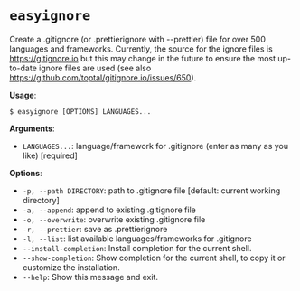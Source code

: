 # `easyignore`

Create a .gitignore (or .prettierignore with --prettier) file for over 500 languages and frameworks.
Currently, the source for the ignore files is https://gitignore.io but this may change in the future
to ensure the most up-to-date ignore files are used (see also https://github.com/toptal/gitignore.io/issues/650).

**Usage**:

```console
$ easyignore [OPTIONS] LANGUAGES...
```

**Arguments**:

* `LANGUAGES...`: language/framework for .gitignore (enter as many as you like)  [required]

**Options**:

* `-p, --path DIRECTORY`: path to .gitignore file  [default: current working directory]
* `-a, --append`: append to existing .gitignore file
* `-o, --overwrite`: overwrite existing .gitignore file
* `-r, --prettier`: save as .prettierignore
* `-l, --list`: list available languages/frameworks for .gitignore
* `--install-completion`: Install completion for the current shell.
* `--show-completion`: Show completion for the current shell, to copy it or customize the installation.
* `--help`: Show this message and exit.
